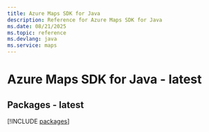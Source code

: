 ```yaml
---
title: Azure Maps SDK for Java
description: Reference for Azure Maps SDK for Java
ms.date: 08/21/2025
ms.topic: reference
ms.devlang: java
ms.service: maps
---
```

# Azure Maps SDK for Java - latest
## Packages - latest
[!INCLUDE [packages](maps-index.md)]